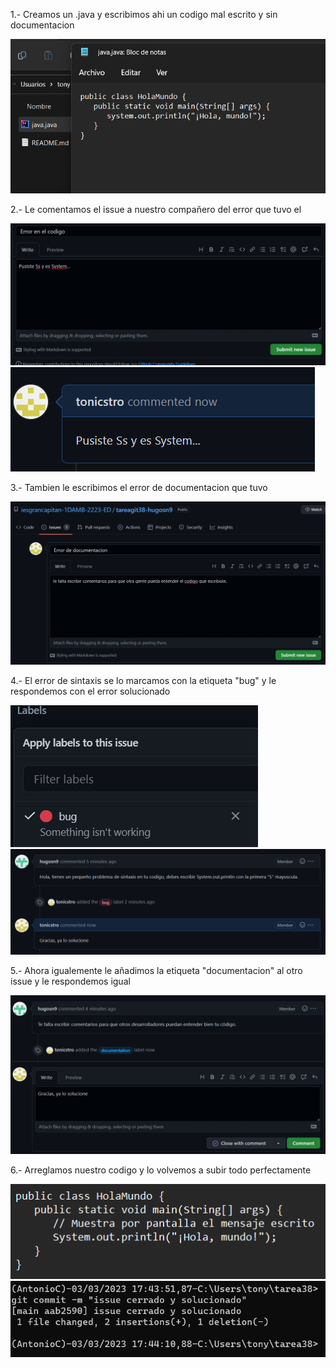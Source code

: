 1.- Creamos un .java y escribimos ahi un codigo mal escrito y sin documentacion

![foto1](capturas/1.png)

2.- Le comentamos el issue a nuestro compañero del error que tuvo el

![foto2](capturas/2.png)
![foto3](capturas/3.png)

3.- Tambien le escribimos el error de documentacion que tuvo

![foto4](capturas/4.png)

4.- El error de sintaxis se lo marcamos con la etiqueta "bug" y le respondemos con el error solucionado

![foto5](capturas/5.png)
![foto6](capturas/6.png)

5.- Ahora igualemente le añadimos la etiqueta "documentacion" al otro issue y le respondemos igual

![foto7](capturas/7.png)

6.- Arreglamos nuestro codigo y lo volvemos a subir todo perfectamente

![foto8](capturas/8.png)
![foto9](capturas/9.png)